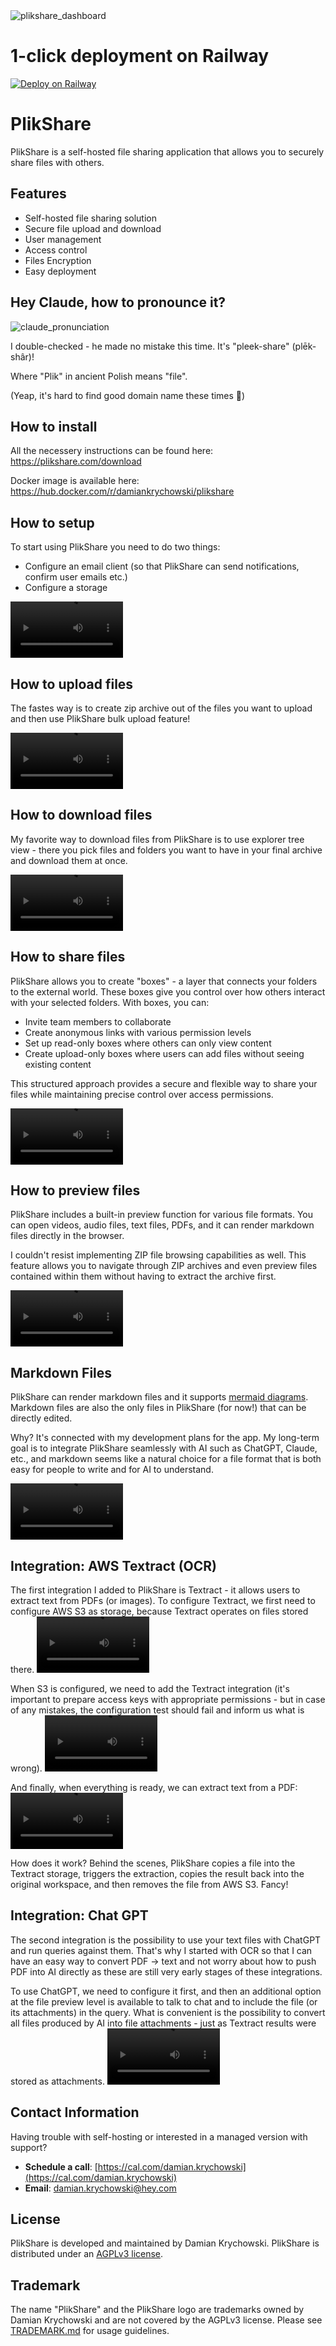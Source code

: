 <img alt="plikshare_dashboard" src="https://github.com/damian-krychowski/plikshare/blob/main/assets/dashboard_printscreen.png">

# 1-click deployment on Railway

[![Deploy on Railway](https://railway.com/button.svg)](https://railway.com/template/F97XO2?referralCode=gKALTQ)


# PlikShare

PlikShare is a self-hosted file sharing application that allows you to securely share files with others.


## Features

- Self-hosted file sharing solution
- Secure file upload and download
- User management
- Access control
- Files Encryption
- Easy deployment


## Hey Claude, how to pronounce it?
![claude_pronunciation](https://github.com/damian-krychowski/plikshare/blob/main/assets/how_to_pronounce.png)

I double-checked - he made no mistake this time. It's "pleek-share" (plēk-shâr)!

Where "Plik" in ancient Polish means "file".

(Yeap, it's hard to find good domain name these times 🥲)


## How to install

All the necessery instructions can be found here: https://plikshare.com/download

Docker image is available here: https://hub.docker.com/r/damiankrychowski/plikshare


## How to setup

To start using PlikShare you need to do two things: 
- Configure an email client (so that PlikShare can send notifications, confirm user emails etc.)
- Configure a storage

<video src='https://github.com/user-attachments/assets/4a599cb3-13f4-4676-89bb-6734358bee25' width=180></video>


## How to upload files
The fastes way is to create zip archive out of the files you want to upload and then use PlikShare bulk upload feature!

<video src='https://github.com/user-attachments/assets/3752a954-8d33-4d89-9ba1-69b922fb45e3' width=180></video>


## How to download files
My favorite way to download files from PlikShare is to use explorer tree view - there you pick files and folders you want to have in your final archive and download them at once.

<video src='https://github.com/user-attachments/assets/8839b973-3aac-4e25-8a77-13ecaaec204c' width=180></video>


## How to share files
PlikShare allows you to create "boxes" - a layer that connects your folders to the external world. These boxes give you control over how others interact with your selected folders. With boxes, you can:

- Invite team members to collaborate
- Create anonymous links with various permission levels
- Set up read-only boxes where others can only view content
- Create upload-only boxes where users can add files without seeing existing content

This structured approach provides a secure and flexible way to share your files while maintaining precise control over access permissions.

<video src='https://github.com/user-attachments/assets/87fe5b20-23fa-409f-bfef-3d7f787702e8' width=180></video>


## How to preview files
PlikShare includes a built-in preview function for various file formats. You can open videos, audio files, text files, PDFs, and it can render markdown files directly in the browser.

I couldn't resist implementing ZIP file browsing capabilities as well. This feature allows you to navigate through ZIP archives and even preview files contained within them without having to extract the archive first.

<video src='https://github.com/user-attachments/assets/8ad6da6d-1f71-4794-857f-d0333acd7f52' width=180></video>


## Markdown Files
PlikShare can render markdown files and it supports [mermaid diagrams](https://mermaid.js.org/intro/). Markdown files are also the only files in PlikShare (for now!) that can be directly edited.

Why? It's connected with my development plans for the app. My long-term goal is to integrate PlikShare seamlessly with AI such as ChatGPT, Claude, etc., and markdown seems like a natural choice for a file format that is both easy for people to write and for AI to understand.


<video src='https://github.com/user-attachments/assets/8038cc92-8833-47c6-a851-09f8fad383c8' width=180></video>


## Integration: AWS Textract (OCR)
The first integration I added to PlikShare is Textract - it allows users to extract text from PDFs (or images). To configure Textract, we first need to configure AWS S3 as storage, because Textract operates on files stored there.
<video src='https://github.com/user-attachments/assets/82080e71-1920-44e1-93e0-a2797f567812' width=180></video>

When S3 is configured, we need to add the Textract integration (it's important to prepare access keys with appropriate permissions - but in case of any mistakes, the configuration test should fail and inform us what is wrong).
<video src='https://github.com/user-attachments/assets/d5312f98-a10c-4d1b-97c9-b492dee90b8f' width=180></video>

And finally, when everything is ready, we can extract text from a PDF:
<video src='https://github.com/user-attachments/assets/ad330b07-db89-46bb-b468-1cf06777c1d3' width=180></video>

How does it work? Behind the scenes, PlikShare copies a file into the Textract storage, triggers the extraction, copies the result back into the original workspace, and then removes the file from AWS S3. Fancy!


## Integration: Chat GPT
The second integration is the possibility to use your text files with ChatGPT and run queries against them. That's why I started with OCR so that I can have an easy way to convert PDF -> text and not worry about how to push PDF into AI directly as these are still very early stages of these integrations. 

To use ChatGPT, we need to configure it first, and then an additional option at the file preview level is available to talk to chat and to include the file (or its attachments) in the query. What is convenient is the possibility to convert all files produced by AI into file attachments - just as Textract results were stored as attachments.
<video src='https://github.com/user-attachments/assets/bcd6eaea-97c0-4350-99cb-b7e68f8fdf32' width=180></video>







## Contact Information
Having trouble with self-hosting or interested in a managed version with support?
- **Schedule a call**: [https://cal.com/damian.krychowski](https://cal.com/damian.krychowski)
- **Email**: damian.krychowski@hey.com


## License

PlikShare is developed and maintained by Damian Krychowski.
PlikShare is distributed under
an [AGPLv3 license](https://github.com/damian-krychowski/plikshare/blob/main/LICENSE).


## Trademark

The name "PlikShare" and the PlikShare logo are trademarks owned by Damian Krychowski and are not covered by the AGPLv3 license. Please see [TRADEMARK.md](https://github.com/damian-krychowski/plikshare/blob/main/TRADEMARK.md) for usage guidelines.
